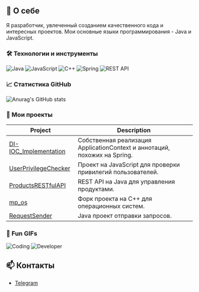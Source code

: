 

<!--
**rob228rob/rob228rob** is a ✨ _special_ ✨ repository because its `README.md` (this file) appears on your GitHub profile.

Here are some ideas to get you started:

- 🔭 I’m currently working on ...
- 🌱 I’m currently learning ...
- 👯 I’m looking to collaborate on ...
- 🤔 I’m looking for help with ...
- 💬 Ask me about ...
- 📫 How to reach me: ...
- 😄 Pronouns: ...
- ⚡ Fun fact: ...
-->
## 🚀 О себе
Я разработчик, увлеченный созданием качественного кода и интересных проектов. Мои основные языки программирования - Java и JavaScript.

### 🛠️ Технологии и инструменты

![Java](https://img.shields.io/badge/Java-ED8B00?style=for-the-badge&logo=java&logoColor=white)
![JavaScript](https://img.shields.io/badge/JavaScript-F7DF1E?style=for-the-badge&logo=javascript&logoColor=black)
![C++](https://img.shields.io/badge/C++-00599C?style=for-the-badge&logo=cplusplus&logoColor=white)
![Spring](https://img.shields.io/badge/Spring-6DB33F?style=for-the-badge&logo=spring&logoColor=white)
![REST API](https://img.shields.io/badge/REST%20API-FF6F00?style=for-the-badge&logo=api&logoColor=white)

### 📈 Статистика GitHub
![Anurag's GitHub stats](https://github-readme-stats.vercel.app/api?username=rob228rob&show_icons=true&theme=radical)

### 💼 Мои проекты
| Project | Description |
| --- | --- |
| [DI-IOC_Implementation](https://github.com/rob228rob/DI-IOC_Implementation) | Собственная реализация ApplicationContext и аннотаций, похожих на Spring. |
| [UserPrivilegeChecker](https://github.com/rob228rob/UserPrivilegeChecker) | Проект на JavaScript для проверки привилегий пользователей. |
| [ProductsRESTfulAPI](https://github.com/rob228rob/ProductsRESTfulAPI) | REST API на Java для управления продуктами. |
| [mp_os](https://github.com/rob228rob/mp_os) | Форк проекта на C++ для операционных систем. |
| [RequestSender](https://github.com/rob228rob/RequestSender) | Java проект отправки запросов. |

### 🎉 Fun GIFs
![Coding](https://media.giphy.com/media/26tn33aiTi1jkl6H6/giphy.gif)
![Developer](https://media.giphy.com/media/L8K62iTDkzGX6/giphy.gif)

## 📫 Контакты
- [Telegram](https://t.me/rob229rob)
